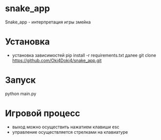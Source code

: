 # snake_app
Snake_app - интерпретация игры змейка

# Установка
- установка зависимостей
pip install -r requirements.txt
далее
git clone https://github.com/Oki4Doki4/snake_app.git

# Запуск
python main.py
# Игровой процесс
- выход можно осуществить нажатием клавиши esc
- управление осуществляется стрелками на клавиатуре
